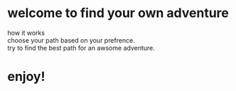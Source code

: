 <h1>welcome to find your own adventure </h1> 
how it works <br>
choose your path based on your prefrence. <br>
try to find the best path for an awsome adventure.<br>
<h1> enjoy!</h2>